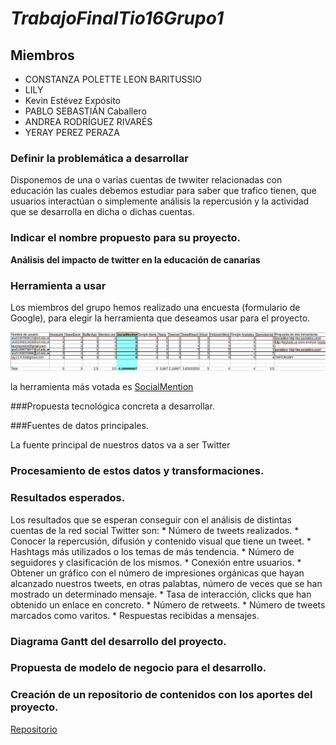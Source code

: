 # *TrabajoFinalTio16Grupo1*

## Miembros
+ CONSTANZA POLETTE LEON BARITUSSIO
+ LILY
+ Kevin Estévez Expósito
+ PABLO SEBASTIÁN Caballero
+ ANDREA RODRÍGUEZ RIVARÉS
+ YERAY PEREZ PERAZA

### Definir la problemática a desarrollar

Disponemos de una o varias cuentas de twwiter relacionadas con educación las cuales debemos estudiar para
saber que trafico tienen, que usuarios interactúan o simplemente análisis la repercusión y la actividad que se
desarrolla en dicha o dichas cuentas.

### Indicar el nombre propuesto para su proyecto.

**Análisis del impacto de twitter en la educación de canarias**


### Herramienta a usar

Los miembros del grupo hemos realizado una encuesta (formulario de Google), para elegir la herramienta que deseamos 
usar para el proyecto. 

![Resultado de la votacion](./votacion.png "TResultado de las votaciones")

la herramienta más votada es [SocialMention](http://www.socialmention.com "SocialMention")

###Propuesta tecnológica concreta a desarrollar.


###Fuentes de datos principales.

La fuente principal de nuestros datos va a ser Twitter 

### Procesamiento de estos datos y transformaciones.


### Resultados esperados. 
 Los resultados que se esperan conseguir con el análisis de distintas cuentas de la red social Twitter son:
 	* Número de tweets realizados.
	* Conocer la repercusión, difusión y contenido visual que tiene un tweet.
	* Hashtags más utilizados o los temas de más tendencia.
	* Número de seguidores y clasificación de los mismos.
	* Conexión entre usuarios.
	* Obtener un gráfico con el número de impresiones orgánicas que hayan alcanzado nuestros tweets, en otras palabtas, número de veces que se han mostrado un determinado mensaje.
	* Tasa de interacción, clicks que han obtenido un enlace en concreto.
	* Número de retweets.
	* Número de tweets marcados como varitos.
	* Respuestas recibidas a mensajes.
	

### Diagrama Gantt del desarrollo del proyecto.


### Propuesta de modelo de negocio para el desarrollo.


### Creación de un repositorio de contenidos con los aportes del proyecto.

[Repositorio](https://github.com/alu0100783612/PrabajoFinalTio16Grupo1 "Enlace al ropositorio en github")